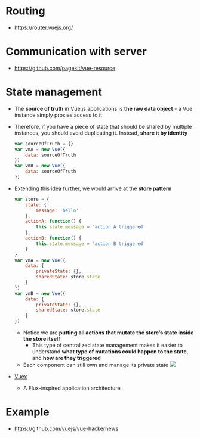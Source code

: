 # Routing
- https://router.vuejs.org/
# Communication with server
- https://github.com/pagekit/vue-resource
# State management
- The **source of truth** in Vue.js applications is **the raw data object** - a Vue instance simply proxies access to it
- Therefore, if you have a piece of state that should be shared by multiple instances, you should avoid duplicating it. Instead, **share it by identity**
	
    ```js
    var sourceOfTruth = {}
    var vmA = new Vue({
        data: sourceOfTruth
    })
    var vmB = new Vue({
        data: sourceOfTruth
    })
    ```

- Extending this idea further, we would arrive at the **store pattern**
	
    ```js
    var store = {
        state: {
            message: 'hello'
        },
        actionA: function() {
            this.state.message = 'action A triggered'
        },
        actionB: function() {
            this.state.message = 'action B triggered'
        }
    }
    var vmA = new Vue({
        data: {
            privateState: {},
            sharedState: store.state
        }
    })
    var vmB = new Vue({
        data: {
            privateState: {},
            sharedState: store.state
        }
    })
    ```

    - Notice we are **putting all actions that mutate the store’s state inside the store itself**
        - This type of centralized state management makes it easier to understand **what type of mutations could happen to the state**, and **how are they triggered**
    - Each component can still own and manage its private state
    ![](https://v1.vuejs.org/images/state.png)
- [Vuex](https://github.com/vuejs/vuex/)
    - A Flux-inspired application architecture
# Example
- https://github.com/vuejs/vue-hackernews
